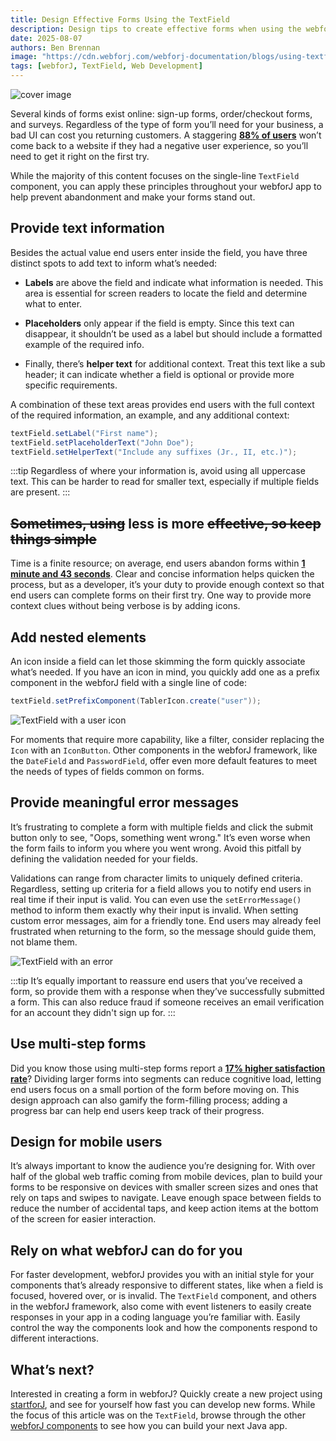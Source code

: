 ```yaml
---
title: Design Effective Forms Using the TextField
description: Design tips to create effective forms when using the webforJ TextField component
date: 2025-08-07
authors: Ben Brennan
image: "https://cdn.webforj.com/webforj-documentation/blogs/using-textfield-in-forms/blogcover.png"
tags: [webforJ, TextField, Web Development]
---
```


![cover image](https://cdn.webforj.com/webforj-documentation/blogs/using-textfield-in-forms/blogcover.png)

Several kinds of forms exist online: sign-up forms, order/checkout forms, and surveys. Regardless of the type of form you’ll need for your business, a bad UI can cost you returning customers. A staggering [**88% of users**](https://userguiding.com/blog/ux-statistics-trends) won’t come back to a website if they had a negative user experience, so you’ll need to get it right on the first try.

While the majority of this content focuses on the single-line `TextField` component, you can apply these principles throughout your webforJ app to help prevent abandonment and make your forms stand out.

<!-- truncate -->

## Provide text information

Besides the actual value end users enter inside the field, you have three distinct spots to add text to inform what’s needed:

- **Labels** are above the field and indicate what information is needed. This area is essential for screen readers to locate the field and determine what to enter.

- **Placeholders** only appear if the field is empty. Since this text can disappear, it shouldn’t be used as a label but should include a formatted example of the required info.

- Finally, there’s **helper text** for additional context. Treat this text like a sub header; it can indicate whether a field is optional or provide more specific requirements.

A combination of these text areas provides end users with the full context of the required information, an example, and any additional context:

```java
textField.setLabel("First name");
textField.setPlaceholderText("John Doe");
textField.setHelperText("Include any suffixes (Jr., II, etc.)");
```

:::tip
Regardless of where your information is, avoid using all uppercase text. This can be harder to read for smaller text, especially if multiple fields are present.
:::

## ~~Sometimes, using~~ less is more ~~effective, so keep things simple~~

Time is a finite resource; on average, end users abandon forms within [**1 minute and 43 seconds**](https://formstory.io/learn/form-abandonment-statistics/). Clear and concise information helps quicken the process, but as a developer, it’s your duty to provide enough context so that end users can complete forms on their first try. One way to provide more context clues without being verbose is by adding icons. 

## Add nested elements

An icon inside a field can let those skimming the form quickly associate what’s needed. If you have an icon in mind, you quickly add one as a prefix component in the webforJ field with a single line of code:

```java
textField.setPrefixComponent(TablerIcon.create("user"));
```

![TextField with a user icon](https://cdn.webforj.com/webforj-documentation/blogs/using-textfield-in-forms/prefixslot.png)

For moments that require more capability, like a filter, consider replacing the `Icon` with an `IconButton`. Other components in the webforJ framework, like the `DateField` and `PasswordField`, offer even more default features to meet the needs of types of fields common on forms.

## Provide meaningful error messages

It’s frustrating to complete a form with multiple fields and click the submit button only to see, "Oops, something went wrong." It’s even worse when the form fails to inform you where you went wrong. Avoid this pitfall by defining the validation needed for your fields.

Validations can range from character limits to uniquely defined criteria. Regardless, setting up criteria for a field allows you to notify end users in real time if their input is valid. You can even use the `setErrorMessage()` method to inform them exactly why their input is invalid. When setting custom error messages, aim for a friendly tone. End users may already feel frustrated when returning to the form, so the message should guide them, not blame them.

![TextField with an error](https://cdn.webforj.com/webforj-documentation/blogs/using-textfield-in-forms/errormessage.png)

:::tip
It’s equally important to reassure end users that you’ve received a form, so provide them with a response when they’ve successfully submitted a form. This can also reduce fraud if someone receives an email verification for an account they didn't sign up for.
:::

## Use multi-step forms

Did you know those using multi-step forms report a [**17% higher satisfaction rate**](https://blog.hubspot.com/marketing/state-of-email-lead-capture)? Dividing larger forms into segments can reduce cognitive load, letting end users focus on a small portion of the form before moving on. This design approach can also gamify the form-filling process; adding a progress bar can help end users keep track of their progress.

## Design for mobile users

It’s always important to know the audience you’re designing for. With over half of the global web traffic coming from mobile devices, plan to build your forms to be responsive on devices with smaller screen sizes and ones that rely on taps and swipes to navigate. Leave enough space between fields to reduce the number of accidental taps, and keep action items at the bottom of the screen for easier interaction.

##  Rely on what webforJ can do for you

For faster development, webforJ provides you with an initial style for your components that’s already responsive to different states, like when a field is focused, hovered over, or is invalid. The `TextField` component, and others in the webforJ framework, also come with event listeners to easily create responses in your app in a coding language you’re familiar with. Easily control the way the components look and how the components respond to different interactions.

## What’s next?

Interested in creating a form in webforJ? Quickly create a new project using [startforJ](https://docs.webforj.com/startforj/), and see for yourself how fast you can develop new forms. While the focus of this article was on the `TextField`, browse through the other [webforJ components](/docs/components/overview) to see how you can build your next Java app.